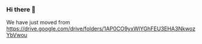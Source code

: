 ### Hi there 👋
We have just moved from 
https://drive.google.com/drive/folders/1AP0CO9yxWlYGhFEU3EHA3NkwozYbVwou

<!--
**virusdatasets/virusdatasets** is a ✨ _special_ ✨ repository because its `README.md` (this file) appears on your GitHub profile.

Here are some ideas to get you started:

- 🔭 I’m currently working on ...
- 🌱 I’m currently learning ...
- 👯 I’m looking to collaborate on ...
- 🤔 I’m looking for help with ...
- 💬 Ask me about ...
- 📫 How to reach me: ...
- 😄 Pronouns: ...
- ⚡ Fun fact: ...
-->

